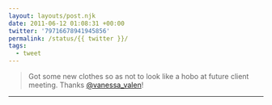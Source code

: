 ```yaml
---
layout: layouts/post.njk
date: 2011-06-12 01:08:31 +00:00
twitter: '79716678941945856'
permalink: /status/{{ twitter }}/
tags: 
  - tweet
---
```


> Got some new clothes so as not to look like a hobo at future client meeting. Thanks [@vanessa_valen](https://twitter.com/vanessa_valen)!

---
